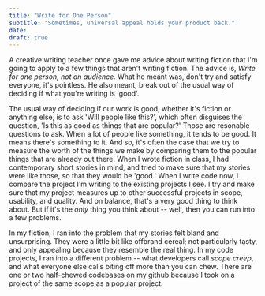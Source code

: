 ```yaml
---
title: "Write for One Person"
subtitle: "Sometimes, universal appeal holds your product back."
date: 
draft: true
---
```

A creative writing teacher once gave me advice about writing fiction that I'm going to apply to a few things that aren't writing fiction. The advice is, *Write for one person, not an audience.* What he meant was, don't try and satisfy everyone, it's pointless. He also meant, break out of the usual way of deciding if what you're writing is 'good'.

The usual way of deciding if our work is good, whether it's fiction or anything else, is to ask 'Will people like this?', which often disguises the question, 'Is this as good as things that are popular?' Those are resonable questions to ask. When a lot of people like something, it tends to be good. It means there's something to it. And so, it's often the case that we try to measure the worth of the things we make by comparing them to the popular things that are already out there. When I wrote fiction in class, I had contemporary short stories in mind, and tried to make sure that my stories were like those, so that they would be 'good.' When I write code now, I compare the project I'm writing to the existing projects I see. I try and make sure that my project measures up to other successful projects in scope, usability, and quality. And on balance, that's a very good thing to think about. But if it's the *only* thing you think about -- well, then you can run into a few problems.

In my fiction, I ran into the problem that my stories felt bland and unsurprising. They were a little bit like offbrand cereal; not particularly tasty, and only appealing because they resemble the real thing. In my code projects, I ran into a different problem -- what developers call *scope creep*, and what everyone else calls biting off more than you can chew. There are one or two half-chewed codebases on my github because I took on a project of the same scope as a popular project.
